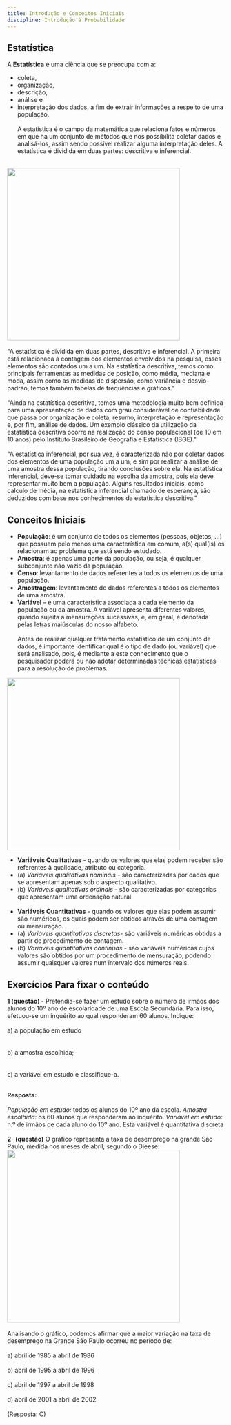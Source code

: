 ```yaml
---
title: Introdução e Conceitos Iniciais
discipline: Introdução à Probabilidade
---
```


## Estatística 

A **Estatística** é uma ciência que se preocupa com a:
 - coleta,
 - organização,
 - descrição,
 - análise e
 - interpretação dos dados, a fim de extrair informações a respeito de uma população.
<br><br>
A estatística é o campo da matemática que relaciona fatos e números em que há um conjunto de métodos que nos possibilita coletar dados e analisá-los, assim sendo possível realizar alguma interpretação deles. A estatística é dividida em duas partes: descritiva e inferencial.
<br><br>
<img src="https://s1.static.brasilescola.uol.com.br/be/vestibular/graficos-tabelas-sao-objetos-basicos-para-estudo-estatistica-5812154677e56.jpg" height="400" widght="400">
<br><br>
"A estatística é dividida em duas partes, descritiva e inferencial. A primeira está relacionada à contagem dos elementos envolvidos na pesquisa, esses elementos são contados um a um. Na estatística descritiva, temos como principais ferramentas as medidas de posição, como média, mediana e moda, assim como as medidas de dispersão, como variância e desvio-padrão, temos também tabelas de frequências e gráficos."
<br><br>
"Ainda na estatística descritiva, temos uma metodologia muito bem definida para uma apresentação de dados com grau considerável de confiabilidade que passa por organização e coleta, resumo, interpretação e representação e, por fim, análise de dados. Um exemplo clássico da utilização da estatística descritiva ocorre na realização do censo populacional (de 10 em 10 anos) pelo Instituto Brasileiro de Geografia e Estatística (IBGE)."
<br><br>
"A estatística inferencial, por sua vez, é caracterizada não por coletar dados dos elementos de uma população um a um, e sim por realizar a análise de uma amostra dessa população, tirando conclusões sobre ela. Na estatística inferencial, deve-se tomar cuidado na escolha da amostra, pois ela deve representar muito bem a população. Alguns resultados iniciais, como calculo de média, na estatística inferencial chamado de esperança, são deduzidos com base nos conhecimentos da estatística descritiva."

## Conceitos Iniciais

- **População**: é um conjunto de todos os elementos (pessoas, objetos, ...)
que possuem pelo menos uma característica em comum, a(s) qual(is) os
relacionam ao problema que está sendo estudado.
- **Amostra**: é apenas uma parte da população, ou seja, é qualquer
subconjunto não vazio da população.
- **Censo**: levantamento de dados referentes a todos os elementos de uma
população. 
- **Amostragem**: levantamento de dados referentes a todos os elementos de
uma amostra.
- **Variável** – é uma característica associada a cada elemento da população
ou da amostra. A variável apresenta diferentes valores, quando sujeita a
mensurações sucessivas, e, em geral, é denotada pelas letras maiúsculas
do nosso alfabeto.
<br><br>
Antes de realizar qualquer tratamento estatístico de um conjunto de
dados, é importante identificar qual é o tipo de dado (ou variável) que
será analisado, pois, é mediante a este conhecimento que o pesquisador
poderá ou não adotar determinadas técnicas estatísticas para a resolução
de problemas.
<img src="https://4.bp.blogspot.com/-I9IW-fNWyB4/V0prKb08wdI/AAAAAAAAAOc/2QmrJE9yY5YNi1aNRrirRm__iMTTCNXXwCKgB/s400/variaveis.png" height="400" widght="600">

- **Variáveis Qualitativas** - quando os valores que elas podem receber são
referentes à qualidade, atributo ou categoria.
- (a) <em>Variáveis qualitativas nominais</em> - são caracterizadas por dados que
se apresentam apenas sob o aspecto qualitativo.
- (b) <em>Variáveis qualitativas ordinais</em> - são caracterizadas por categorias
que apresentam uma ordenação natural.
<br><br>
- **Variáveis Quantitativas** - quando os valores que elas podem assumir são
numéricos, os quais podem ser obtidos através de uma contagem ou
mensuração. 
- (a)<em> Variáveis quantitativas discretas</em>- são variáveis numéricas obtidas a
partir de procedimento de contagem. 
- (b)<em> Variáveis quantitativas contínuas</em> - são variáveis numéricas cujos
valores são obtidos por um procedimento de mensuração, podendo
assumir quaisquer valores num intervalo dos números reais.

## Exercícios Para fixar o conteúdo

<strong>1 (questão) </strong>- Pretendia-se fazer um estudo sobre o número de irmãos dos alunos do 10º ano de escolaridade de uma Escola Secundária.
Para isso, efetuou-se um inquérito ao qual responderam 60 alunos.
Indique:
<br><br>
a) a população em estudo
<br><br>	
b) a amostra escolhida;
<br><br>	
c) a variável em estudo e classifique-a.
<br><br>

**Resposta:**
<br><br>
<em>População em estudo:</em> todos os alunos do 10º ano da escola.
<em>Amostra escolhida:</em> os 60 alunos que responderam ao inquérito.
<em>Variável em estudo:</em> n.º de irmãos de cada aluno do 10º ano.
Esta variável é quantitativa discreta
<br><br>
<strong> 2- (questão)</strong> O gráfico representa a taxa de desemprego na grande São Paulo, medida nos meses de abril, segundo o Dieese:
<img src="https://lh3.googleusercontent.com/blogger_img_proxy/AHs97-lWAh99f2pb2hpipp_V_SX9GVZEpsYrmn6zehzYOx0PdiR2UE2niRYNujL6bmH9X7ePy57WM5Jvt7p4mIzNKNIBBrPegJy7ymyeJVYm4kbRH7Oz69PFh3v1M_8ZAinMhhfqP7g8f_pv-Z_rXXGYVuQqSn0q_BxQYtQ=s0-d" height= "400" widght="400">
<br><br>
Analisando o gráfico, podemos afirmar que a maior variação na taxa de desemprego na Grande São Paulo ocorreu no período de:
<br><br>
a) abril de 1985 a abril de 1986
<br><br>
b) abril de 1995 a abril de 1996
<br><br>
c) abril de 1997 a abril de 1998
<br><br>
d) abril de 2001 a abril de 2002
<br><br>
(Resposta:  C)